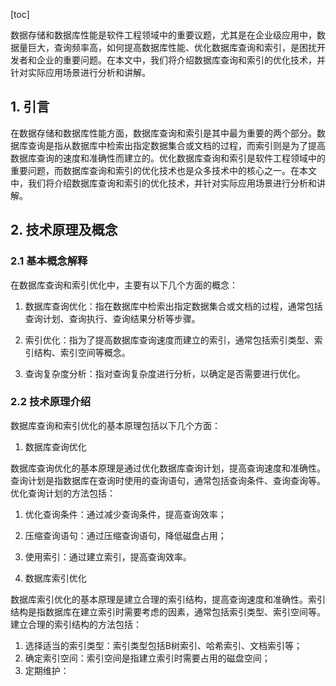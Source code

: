 
[toc]                    
                
                
数据存储和数据库性能是软件工程领域中的重要议题，尤其是在企业级应用中，数据量巨大，查询频率高，如何提高数据库性能、优化数据库查询和索引，是困扰开发者和企业的重要问题。在本文中，我们将介绍数据库查询和索引的优化技术，并针对实际应用场景进行分析和讲解。

## 1. 引言

在数据存储和数据库性能方面，数据库查询和索引是其中最为重要的两个部分。数据库查询是指从数据库中检索出指定数据集合或文档的过程，而索引则是为了提高数据库查询的速度和准确性而建立的。优化数据库查询和索引是软件工程领域中的重要问题，而数据库查询和索引的优化技术也是众多技术中的核心之一。在本文中，我们将介绍数据库查询和索引的优化技术，并针对实际应用场景进行分析和讲解。

## 2. 技术原理及概念

### 2.1 基本概念解释

在数据库查询和索引优化中，主要有以下几个方面的概念：

1. 数据库查询优化：指在数据库中检索出指定数据集合或文档的过程，通常包括查询计划、查询执行、查询结果分析等步骤。

2. 索引优化：指为了提高数据库查询速度而建立的索引，通常包括索引类型、索引结构、索引空间等概念。

3. 查询复杂度分析：指对查询复杂度进行分析，以确定是否需要进行优化。


### 2.2 技术原理介绍

数据库查询和索引优化的基本原理包括以下几个方面：

1. 数据库查询优化

数据库查询优化的基本原理是通过优化数据库查询计划，提高查询速度和准确性。查询计划是指数据库在查询时使用的查询语句，通常包括查询条件、查询查询等。优化查询计划的方法包括：

1. 优化查询条件：通过减少查询条件，提高查询效率；
2. 压缩查询语句：通过压缩查询语句，降低磁盘占用；
3. 使用索引：通过建立索引，提高查询效率。

2. 数据库索引优化

数据库索引优化的基本原理是建立合理的索引结构，提高查询速度和准确性。索引结构是指数据库在建立索引时需要考虑的因素，通常包括索引类型、索引空间等。建立合理的索引结构的方法包括：

1. 选择适当的索引类型：索引类型包括B树索引、哈希索引、文档索引等；
2. 确定索引空间：索引空间是指建立索引时需要占用的磁盘空间；
3. 定期维护：

